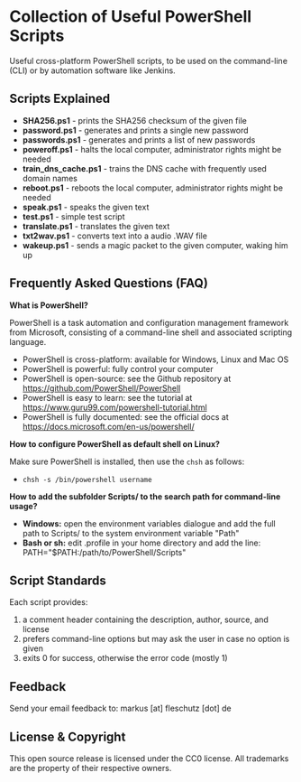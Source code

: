Collection of Useful PowerShell Scripts
=======================================

Useful cross-platform PowerShell scripts, to be used on the command-line (CLI) or by automation software like Jenkins.

Scripts Explained
-----------------
* **SHA256.ps1** - prints the SHA256 checksum of the given file
* **password.ps1** - generates and prints a single new password
* **passwords.ps1** - generates and prints a list of new passwords
* **poweroff.ps1** - halts the local computer, administrator rights might be needed
* **train_dns_cache.ps1** - trains the DNS cache with frequently used domain names
* **reboot.ps1** - reboots the local computer, administrator rights might be needed
* **speak.ps1** - speaks the given text
* **test.ps1** - simple test script
* **translate.ps1** - translates the given text
* **txt2wav.ps1** - converts text into a audio .WAV file
* **wakeup.ps1** - sends a magic packet to the given computer, waking him up

Frequently Asked Questions (FAQ)
--------------------------------
**What is PowerShell?**

PowerShell is a task automation and configuration management framework from Microsoft, consisting of a command-line shell and associated scripting language. 
* PowerShell is cross-platform: available for Windows, Linux and Mac OS
* PowerShell is powerful: fully control your computer
* PowerShell is open-source: see the Github repository at https://github.com/PowerShell/PowerShell 
* PowerShell is easy to learn: see the tutorial at https://www.guru99.com/powershell-tutorial.html
* PowerShell is fully documented: see the official docs at https://docs.microsoft.com/en-us/powershell/

**How to configure PowerShell as default shell on Linux?**

Make sure PowerShell is installed, then use the `chsh` as follows:
* `chsh -s /bin/powershell username`

**How to add the subfolder Scripts/ to the search path for command-line usage?**

* **Windows:** open the environment variables dialogue and add the full path to Scripts/ to the system environment variable "Path"
* **Bash or sh:** edit .profile in your home directory and add the line: PATH="$PATH:/path/to/PowerShell/Scripts"

Script Standards
----------------
Each script provides:
1. a comment header containing the description, author, source, and license
2. prefers command-line options but may ask the user in case no option is given
3. exits 0 for success, otherwise the error code (mostly 1)

Feedback
--------
Send your email feedback to: markus [at] fleschutz [dot] de

License & Copyright
-------------------
This open source release is licensed under the CC0 license. All trademarks are the property of their respective owners.
